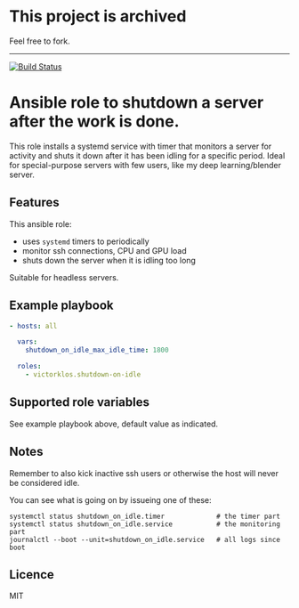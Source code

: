 # This project is archived

Feel free to fork.

---

[![Build Status](https://travis-ci.org/victorklos/ansible-role-shutdown-on-idle.svg?branch=master)](https://travis-ci.org/victorklos/ansible-role-shutdown-on-idle)

# Ansible role to shutdown a server after the work is done.

This role installs a systemd service with timer that monitors a server for
activity and shuts it down after it has been idling for a specific period.
Ideal for special-purpose servers with few users, like my deep learning/blender
server.

## Features

This ansible role:

- uses `systemd` timers to periodically
- monitor ssh connections, CPU and GPU load
- shuts down the server when it is idling too long

Suitable for headless servers.


## Example playbook

```yaml
- hosts: all

  vars:
    shutdown_on_idle_max_idle_time: 1800

  roles:
    - victorklos.shutdown-on-idle
```


## Supported role variables

See example playbook above, default value as indicated.


## Notes

Remember to also kick inactive ssh users or otherwise the host will never be
considered idle.

You can see what is going on by issueing one of these:

    systemctl status shutdown_on_idle.timer             # the timer part
    systemctl status shutdown_on_idle.service           # the monitoring part
    journalctl --boot --unit=shutdown_on_idle.service   # all logs since boot


## Licence

MIT
